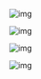 ![img](https://private-user-images.githubusercontent.com/184193610/380288071-c70d6f21-2cdf-408e-b1cb-d9dcd8765706.jpg?jwt=eyJhbGciOiJIUzI1NiIsInR5cCI6IkpXVCJ9.eyJpc3MiOiJnaXRodWIuY29tIiwiYXVkIjoicmF3LmdpdGh1YnVzZXJjb250ZW50LmNvbSIsImtleSI6ImtleTUiLCJleHAiOjE3Mjk4ODIxMjQsIm5iZiI6MTcyOTg4MTgyNCwicGF0aCI6Ii8xODQxOTM2MTAvMzgwMjg4MDcxLWM3MGQ2ZjIxLTJjZGYtNDA4ZS1iMWNiLWQ5ZGNkODc2NTcwNi5qcGc_WC1BbXotQWxnb3JpdGhtPUFXUzQtSE1BQy1TSEEyNTYmWC1BbXotQ3JlZGVudGlhbD1BS0lBVkNPRFlMU0E1M1BRSzRaQSUyRjIwMjQxMDI1JTJGdXMtZWFzdC0xJTJGczMlMkZhd3M0X3JlcXVlc3QmWC1BbXotRGF0ZT0yMDI0MTAyNVQxODQzNDRaJlgtQW16LUV4cGlyZXM9MzAwJlgtQW16LVNpZ25hdHVyZT1hZjY2MmQ3YzBiMGFkMTQyNzBmN2Y1MWU0ZjM1MzljYjlhZjZjZDQwMmFhNGQ5NjEzNDQ3NGVmYmMwNTY4ZjhhJlgtQW16LVNpZ25lZEhlYWRlcnM9aG9zdCJ9.g82Xy8PkIZCkyyZV958b-yMqVIHu-1uKMa63ejv1WNU) 

![img](https://private-user-images.githubusercontent.com/184193610/380288068-df8f6970-217b-4a3a-81d3-246f177e0112.jpg?jwt=eyJhbGciOiJIUzI1NiIsInR5cCI6IkpXVCJ9.eyJpc3MiOiJnaXRodWIuY29tIiwiYXVkIjoicmF3LmdpdGh1YnVzZXJjb250ZW50LmNvbSIsImtleSI6ImtleTUiLCJleHAiOjE3Mjk4ODIxMjQsIm5iZiI6MTcyOTg4MTgyNCwicGF0aCI6Ii8xODQxOTM2MTAvMzgwMjg4MDY4LWRmOGY2OTcwLTIxN2ItNGEzYS04MWQzLTI0NmYxNzdlMDExMi5qcGc_WC1BbXotQWxnb3JpdGhtPUFXUzQtSE1BQy1TSEEyNTYmWC1BbXotQ3JlZGVudGlhbD1BS0lBVkNPRFlMU0E1M1BRSzRaQSUyRjIwMjQxMDI1JTJGdXMtZWFzdC0xJTJGczMlMkZhd3M0X3JlcXVlc3QmWC1BbXotRGF0ZT0yMDI0MTAyNVQxODQzNDRaJlgtQW16LUV4cGlyZXM9MzAwJlgtQW16LVNpZ25hdHVyZT04YmM0MDA1YzYyOWEzMjY1Mjc0OTFmMjU0YTVlM2FmMWU3NzE5YTE4NzJlYWY4ZDEwOGQyOGUyNGJiZTY1YTQ5JlgtQW16LVNpZ25lZEhlYWRlcnM9aG9zdCJ9.5RfgnB-tc1MQIcBpiVjBCTkIP-6KumKoV4gWyWNc7Zk) 

![img](https://private-user-images.githubusercontent.com/184193610/380288058-663e9520-960b-41cb-8c73-c199edb57573.jpg?jwt=eyJhbGciOiJIUzI1NiIsInR5cCI6IkpXVCJ9.eyJpc3MiOiJnaXRodWIuY29tIiwiYXVkIjoicmF3LmdpdGh1YnVzZXJjb250ZW50LmNvbSIsImtleSI6ImtleTUiLCJleHAiOjE3Mjk4ODIxMjQsIm5iZiI6MTcyOTg4MTgyNCwicGF0aCI6Ii8xODQxOTM2MTAvMzgwMjg4MDU4LTY2M2U5NTIwLTk2MGItNDFjYi04YzczLWMxOTllZGI1NzU3My5qcGc_WC1BbXotQWxnb3JpdGhtPUFXUzQtSE1BQy1TSEEyNTYmWC1BbXotQ3JlZGVudGlhbD1BS0lBVkNPRFlMU0E1M1BRSzRaQSUyRjIwMjQxMDI1JTJGdXMtZWFzdC0xJTJGczMlMkZhd3M0X3JlcXVlc3QmWC1BbXotRGF0ZT0yMDI0MTAyNVQxODQzNDRaJlgtQW16LUV4cGlyZXM9MzAwJlgtQW16LVNpZ25hdHVyZT0yNzk4MDcyMjViNDllODNmYjMyN2MwMjQxNzM4ZWFmN2E0MjdkODQ4NDgzY2E2MzNkMzUwNWM1MmYwNjhjZjYwJlgtQW16LVNpZ25lZEhlYWRlcnM9aG9zdCJ9.eYd6RREWJWidE_XH70JcOMmKMVD3y2i7nECpzHTIBWI) 

![img](https://private-user-images.githubusercontent.com/184193610/379727996-66921dc8-b038-4d75-b004-b359c1a306df.jpg?jwt=eyJhbGciOiJIUzI1NiIsInR5cCI6IkpXVCJ9.eyJpc3MiOiJnaXRodWIuY29tIiwiYXVkIjoicmF3LmdpdGh1YnVzZXJjb250ZW50LmNvbSIsImtleSI6ImtleTUiLCJleHAiOjE3Mjk3NjYwMzMsIm5iZiI6MTcyOTc2NTczMywicGF0aCI6Ii8xODQxOTM2MTAvMzc5NzI3OTk2LTY2OTIxZGM4LWIwMzgtNGQ3NS1iMDA0LWIzNTljMWEzMDZkZi5qcGc_WC1BbXotQWxnb3JpdGhtPUFXUzQtSE1BQy1TSEEyNTYmWC1BbXotQ3JlZGVudGlhbD1BS0lBVkNPRFlMU0E1M1BRSzRaQSUyRjIwMjQxMDI0JTJGdXMtZWFzdC0xJTJGczMlMkZhd3M0X3JlcXVlc3QmWC1BbXotRGF0ZT0yMDI0MTAyNFQxMDI4NTNaJlgtQW16LUV4cGlyZXM9MzAwJlgtQW16LVNpZ25hdHVyZT0wNjg0YzdlMmJlY2FmYmY4YTc5ZThjZjZhOGI2OTcwNWQ1NGE2YzZhMmRiZGUwODc3MDUzNzgxYWNiYjU2ZDg4JlgtQW16LVNpZ25lZEhlYWRlcnM9aG9zdCJ9.aXTHuo4qNCAopzxU66C_gfgWu-f0D9Q1XQsT3j4swck)

